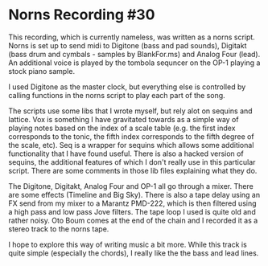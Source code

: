# Norns Recording #30

This recording, which is currently nameless, was written as a norns script. Norns is set up to send midi to Digitone (bass and pad sounds), Digitakt (bass drum and cymbals - samples by BlankFor.ms) and Analog Four (lead). An additional voice is played by the tombola sequncer on the OP-1 playing a stock piano sample.

I used Digitone as the master clock, but everything else is controlled by calling functions in the norns script to play each part of the song.

The scripts use some libs that I wrote myself, but rely alot on sequins and lattice. Vox is something I have gravitated towards as a simple way of playing notes based on the index of a scale table (e.g. the first index corresponds to the tonic, the fifth index corresponds to the fifth degree of the scale, etc). Seq is a wrapper for sequins which allows some additional functionality that I have found useful. There is also a hacked version of sequins, the additional features of which I don't really use in this particular script. There are some comments in those lib files explaining what they do.

The Digitone, Digitakt, Analog Four and OP-1 all go through a mixer. There are some effects (Timeline and Big Sky). There is also a tape delay using an FX send from my mixer to a Marantz PMD-222, which is then filtered using a high pass and low pass Jove filters. The tape loop I used is quite old and rather noisy. Oto Boum comes at the end of the chain and I recorded it as a stereo track to the norns tape.

I hope to explore this way of writing music a bit more. While this track is quite simple (especially the chords), I really like the the bass and lead lines.